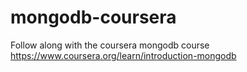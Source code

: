 # mongodb-coursera
Follow along with the coursera mongodb course https://www.coursera.org/learn/introduction-mongodb
